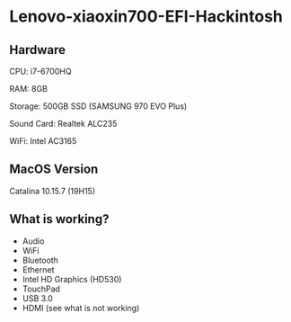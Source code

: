 # Lenovo-xiaoxin700-EFI-Hackintosh

## Hardware

CPU: i7-6700HQ

RAM: 8GB 

Storage: 500GB SSD (SAMSUNG 970 EVO Plus)

Sound Card: Realtek ALC235

WiFi: Intel AC3165

## MacOS Version

Catalina 10.15.7 (19H15)

## What is working?

* Audio
* WiFi
* Bluetooth
* Ethernet
* Intel HD Graphics (HD530)
* TouchPad
* USB 3.0
* HDMI (see what is not working)
